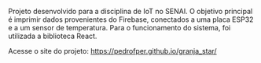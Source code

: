 Projeto desenvolvido para a disciplina de IoT no SENAI. O objetivo principal é imprimir dados provenientes do Firebase, conectados a uma placa ESP32 e a um sensor de temperatura. Para o funcionamento do sistema, foi utilizada a biblioteca React.

Acesse o site do projeto: https://pedrofper.github.io/granja_star/
